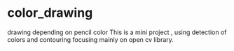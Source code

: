 # color_drawing
drawing depending on pencil color
This is a mini project , using detection of colors and contouring focusing mainly on open cv library. 
